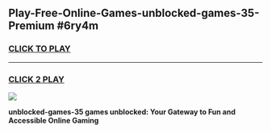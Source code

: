 
## Play-Free-Online-Games-unblocked-games-35-Premium #6ry4m
<h3>
<a href="https://premium.freeplayer.one?title=unblocked-games-35&ref=8M">CLICK TO PLAY</a></h3>
<hr>

<h3>
<a href="https://premium.freeplayer.one?title=unblocked-games-35&ref=8M">CLICK 2 PLAY</a>
  
</h3>

<a href="https://premium.freeplayer.one?title=unblocked-games-35&ref=8M"><img src="https://clearcache.store/games.png"></a>


**unblocked-games-35 games unblocked: Your Gateway to Fun and Accessible Online Gaming**
